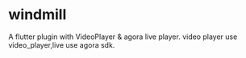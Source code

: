 # windmill

A flutter plugin with VideoPlayer & agora live player.
video player use video_player,live use agora sdk.